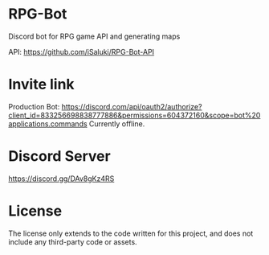 # RPG-Bot

Discord bot for RPG game API and generating maps

API: https://github.com/iSaluki/RPG-Bot-API

# Invite link
Production Bot: https://discord.com/api/oauth2/authorize?client_id=833256698838777886&permissions=604372160&scope=bot%20applications.commands
Currently offline.

# Discord Server
https://discord.gg/DAv8gKz4RS


# License

The license only extends to the code written for this project, and does not include any third-party code or assets.
